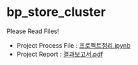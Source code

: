 # bp_store_cluster

Please Read Files!

- Project Process File : [프로젝트정리.ipynb](https://github.com/chaaaning/bp_store_cluster/blob/main/%ED%94%84%EB%A1%9C%EC%A0%9D%ED%8A%B8%EC%A0%95%EB%A6%AC.ipynb)
- Project Report : [결과보고서.pdf](https://github.com/chaaaning/bp_store_cluster/blob/main/%EA%B2%B0%EA%B3%BC%EB%B3%B4%EA%B3%A0%EC%84%9C.pdf)
